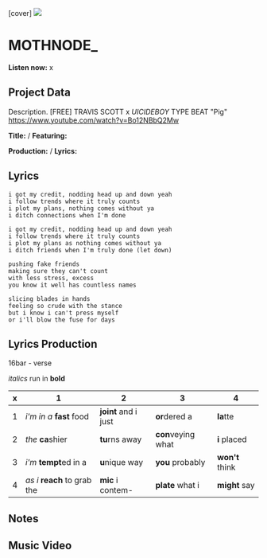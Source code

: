 [cover] ![](57175019_319474918741616_8502199518755923887_n.jpg)

# MOTHNODE_

**Listen now:** x

## Project Data

Description. [FREE] TRAVIS SCOTT x $UICIDEBOY$ TYPE BEAT "Pig"
https://www.youtube.com/watch?v=Bo12NBbQ2Mw


**Title:**  / **Featuring:** 

**Production:**  / **Lyrics:** 

## Lyrics

```
i got my credit, nodding head up and down yeah
i follow trends where it truly counts
i plot my plans, nothing comes without ya
i ditch connections when I'm done

i got my credit, nodding head up and down yeah
i follow trends where it truly counts
i plot my plans as nothing comes without ya
i ditch friends when I'm truly done (let down)

pushing fake friends 
making sure they can't count 
with less stress, excess 
you know it well has countless names

slicing blades in hands
feeling so crude with the stance
but i know i can't press myself
or i'll blow the fuse for days

```

## Lyrics Production

16bar - verse

*italics* run in
**bold**

| x | 1 | 2 | 3 | 4 |
|---|---|---|---|---|
| 1 | *i'm in a* **fast** food | **joint** and i just  | **or**dered a  | **la**tte  |
| 2 | *the* **ca**shier | **tu**rns away  |  **con**veying what |  **i** placed |
| 3 | *i'm* **tempt**ed in a | **u**nique way  |  **you** probably |  **won't** think |
| 4 | *as i* **reach** to grab the |  **mic** i contem-  | **plate** what i | **might** say |

## Notes

## Music Video
